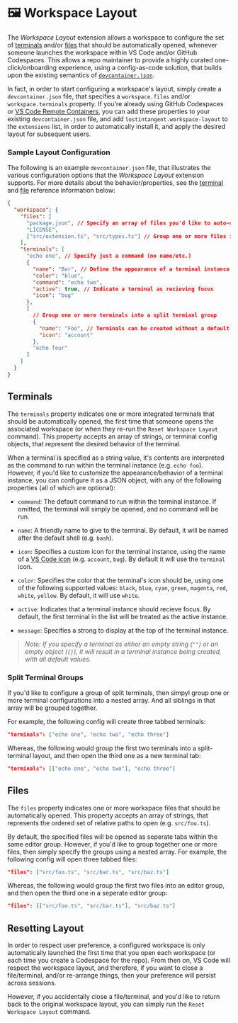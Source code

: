# 🖼️ Workspace Layout

The _Workspace Layout_ extension allows a workspace to configure the set of [terminals](#terminals) and/or [files](#files) that should be automatically opened, whenever someone launches the workspace within VS Code and/or GitHub Codespaces. This allows a repo maintainer to provide a highly curated one-click/onboarding experience, using a config-as-code solution, that builds upon the existing semantics of [`devcontainer.json`](https://code.visualstudio.com/docs/remote/devcontainerjson-reference).

In fact, in order to start configuring a workspace's layout, simply create a `devcontainer.json` file, that specifies a `workspace.files` and/or `workspace.terminals` property. If you're already using GitHub Codespaces or [VS Code Remote Containers](https://marketplace.visualstudio.com/items?itemName=ms-vscode-remote.remote-containers), you can add these properties to your existing `devcontainer.json` file, and add `lostintangent.workspace-layout` to the `extensions` list, in order to automatically install it, and apply the desired layout for subsequent users.

### Sample Layout Configuration

The following is an example `devcontainer.json` file, that illustrates the various configuration options that the _Workspace Layout_ extension supports. For more details about the behavior/properties, see the [terminal](#terminals) and [file](#files) reference information below:

```json
{
  "workspace": {
    "files": [
      "package.json", // Specify an array of files you'd like to auto-open
      "LICENSE",
      ["src/extension.ts", "src/types.ts"] // Group one or more files into a distinct editor group
    ],
    "terminals": [
      "echo one", // Specify just a command (no name/etc.)
      {
        "name": "Bar", // Define the appearance of a terminal instance
        "color": "blue",
        "command": "echo two",
        "active": true, // Indicate a terminal as recieving focus
        "icon": "bug"
      },
      [
        // Group one or more terminals into a split termianl group
        {
          "name": "Foo", // Terminals can be created without a default command
          "icon": "account"
        },
        "echo four"
      ]
    ]
  }
}
```

## Terminals

The `terminals` property indicates one or more integrated terminals that should be automatically opened, the first time that someone opens the associated workspace (or when they re-run the `Reset Workspace Layout` command). This property accepts an array of strings, or terminal config objects, that represent the desired behavior of the terminal.

When a terminal is specified as a string value, it's contents are interpreted as the command to run within the terminal instance (e.g. `echo foo`). However, if you'd like to customize the appearance/behavior of a terminal instance, you can configure it as a JSON object, with any of the following properties (all of which are optional):

- `command`: The default command to run within the terminal instance. If omitted, the terminal will simply be opened, and no command will be run.

- `name`: A friendly name to give to the terminal. By default, it will be named after the default shell (e.g. `bash`).

- `icon`: Specifies a custom icon for the terminal instance, using the name of a [VS Code icon](https://microsoft.github.io/vscode-codicons/dist/codicon.html) (e.g. `account`, `bug`). By default it will use the `terminal` icon.

- `color`: Specifies the color that the terminal's icon should be, using one of the following supported values: `black`, `blue`, `cyan`, `green`, `magenta`, `red`, `white`, `yellow`. By default, it will use `white`.

- `active`: Indicates that a terminal instance should recieve focus. By default, the first terminal in the list will be treated as the active instance.

- `message`: Specifies a strong to display at the top of the terminal instance.

> _Note: If you specify a terminal as either an empty string (`""`) or an empty object (`{}`), it will result in a terminal instance being created, with all default values._

### Split Terminal Groups

If you'd like to configure a group of split terminals, then simpyl group one or more terminal configurations into a nested array. And all siblings in that array will be grouped together.

For example, the following config will create three tabbed terminals:

```json
"terminals": ["echo one", "echo two", "echo three"]
```

Whereas, the following would group the first two terminals into a split-terminal layout, and then open the third one as a new terminal tab:

```json
"terminals": [["echo one", "echo two"], "echo three"]
```

## Files

The `files` property indicates one or more workspace files that should be automatically opened. This property accepts an array of strings, that represents the ordered set of relative paths to open (e.g. `src/foo.ts`).

By default, the specified files will be opened as seperate tabs within the same editor group. However, if you'd like to group together one or more files, then simply specify the groups using a nested array. For example, the following config will open three tabbed files:

```json
"files": ["src/foo.ts", "src/bar.ts", "src/baz.ts"]
```

Whereas, the following would group the first two files into an editor group, and then open the third one in a seperate editor group:

```json
"files": [["src/foo.ts", "src/bar.ts"], "src/baz.ts"]
```

## Resetting Layout

In order to respect user preference, a configured workspace is only automatically launched the first time that you open each workspace (or each time you create a Codespace for the repo). From then on, VS Code will respect the workspace layout, and therefore, if you want to close a file/terminal, and/or re-arrange things, then your preference will persist across sessions.

However, if you accidentally close a file/terminal, and you'd like to return back to the original workspace layout, you can simply run the `Reset Workspace Layout` command.
